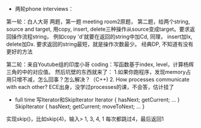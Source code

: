 - 两轮phone interviews：

第一轮：白人大哥
两题，第一题 meeting room2原题， 第二题，给两个string, source and target, 用copy, insert, delete三种操作从source变成target。要求返回操作流程string， 例如copy 'd'就要在返回的string中加Cd, 同理， insert加Ix, delete加Dx. 要求返回的string最短，就是操作次数最少。 经典DP, 不知道有没有更好的方法

第二轮：来自Youtube组的印度小哥
coding：写函数基于index, level，计算杨辉三角的中的对应值。
然后坑壁的东西就来了：
1.如果你跑程序，发现memory占用只增不减，怎么回事？怎么解决？（C++)
2. How processes communicate with each other?
ECE出身，没学过processes的课，不会答，估计挂了

- full time
写Iterator和SkipIterator
Iterator { hasNext; getCurrent; ... }
SkipIterator { hasNext; getCurrent; moveToNext; ... }

实现skip()，比如skip(4)，输入> 1, 3, 4, 1
每次都跳过4，最后返回1
